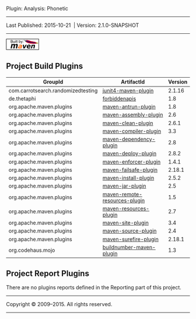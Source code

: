 Plugin: Analysis: Phonetic

------------------------------------------------------------------------

<span id="publishDate">Last Published: 2015-10-21</span>  | <span id="projectVersion">Version: 2.1.0-SNAPSHOT</span>

------------------------------------------------------------------------

[![Built by Maven](./images/logos/maven-feather.png)](http://maven.apache.org/ "Built by Maven")

Project Build Plugins
---------------------

| GroupId                            | ArtifactId                                                                                      | Version |
|------------------------------------|-------------------------------------------------------------------------------------------------|---------|
| com.carrotsearch.randomizedtesting | [junit4-maven-plugin](http://labs.carrotsearch.com/junit4-maven-plugin)                         | 2.1.16  |
| de.thetaphi                        | [forbiddenapis](https://github.com/policeman-tools/forbidden-apis)                              | 1.8     |
| org.apache.maven.plugins           | [maven-antrun-plugin](http://maven.apache.org/plugins/maven-antrun-plugin/)                     | 1.8     |
| org.apache.maven.plugins           | [maven-assembly-plugin](http://maven.apache.org/plugins/maven-assembly-plugin/)                 | 2.6     |
| org.apache.maven.plugins           | [maven-clean-plugin](http://maven.apache.org/plugins/maven-clean-plugin/)                       | 2.6.1   |
| org.apache.maven.plugins           | [maven-compiler-plugin](http://maven.apache.org/plugins/maven-compiler-plugin/)                 | 3.3     |
| org.apache.maven.plugins           | [maven-dependency-plugin](http://maven.apache.org/plugins/maven-dependency-plugin/)             | 2.8     |
| org.apache.maven.plugins           | [maven-deploy-plugin](http://maven.apache.org/plugins/maven-deploy-plugin/)                     | 2.8.2   |
| org.apache.maven.plugins           | [maven-enforcer-plugin](http://maven.apache.org/enforcer/maven-enforcer-plugin)                 | 1.4.1   |
| org.apache.maven.plugins           | [maven-failsafe-plugin](http://maven.apache.org/surefire/maven-failsafe-plugin)                 | 2.18.1  |
| org.apache.maven.plugins           | [maven-install-plugin](http://maven.apache.org/plugins/maven-install-plugin/)                   | 2.5.2   |
| org.apache.maven.plugins           | [maven-jar-plugin](http://maven.apache.org/plugins/maven-jar-plugin/)                           | 2.5     |
| org.apache.maven.plugins           | [maven-remote-resources-plugin](http://maven.apache.org/plugins/maven-remote-resources-plugin/) | 1.5     |
| org.apache.maven.plugins           | [maven-resources-plugin](http://maven.apache.org/plugins/maven-resources-plugin/)               | 2.7     |
| org.apache.maven.plugins           | [maven-site-plugin](http://maven.apache.org/plugins/maven-site-plugin/)                         | 3.4     |
| org.apache.maven.plugins           | [maven-source-plugin](http://maven.apache.org/plugins/maven-source-plugin/)                     | 2.4     |
| org.apache.maven.plugins           | [maven-surefire-plugin](http://maven.apache.org/surefire/maven-surefire-plugin)                 | 2.18.1  |
| org.codehaus.mojo                  | [buildnumber-maven-plugin](http://mojo.codehaus.org/buildnumber-maven-plugin)                   | 1.3     |

Project Report Plugins
----------------------

There are no plugins reports defined in the Reporting part of this project.

------------------------------------------------------------------------

Copyright © 2009–2015. All rights reserved.

------------------------------------------------------------------------


